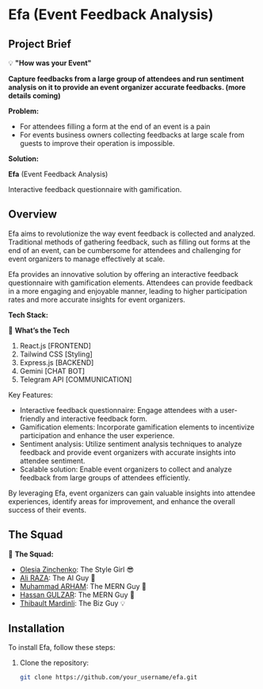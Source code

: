 # Efa (Event Feedback Analysis)

## Project Brief

💡 **"How was your Event"**

**Capture feedbacks from a large group of attendees and run sentiment analysis on it to provide an event organizer accurate feedbacks. (more details coming)**

**Problem:**

- For attendees filling a form at the end of an event is a pain
- For events business owners collecting feedbacks at large scale from guests to improve their operation is impossible.

**Solution:**

**Efa** (Event Feedback Analysis)

Interactive feedback questionnaire with gamification.

## Overview

Efa aims to revolutionize the way event feedback is collected and analyzed. Traditional methods of gathering feedback, such as filling out forms at the end of an event, can be cumbersome for attendees and challenging for event organizers to manage effectively at scale.

Efa provides an innovative solution by offering an interactive feedback questionnaire with gamification elements. Attendees can provide feedback in a more engaging and enjoyable manner, leading to higher participation rates and more accurate insights for event organizers.

**Tech Stack:**

👾 **What’s the Tech**

1. React.js [FRONTEND]
2. Tailwind CSS [Styling]
3. Express.js [BACKEND]
4. Gemini [CHAT BOT]
5. Telegram API [COMMUNICATION]

Key Features:
- Interactive feedback questionnaire: Engage attendees with a user-friendly and interactive feedback form.
- Gamification elements: Incorporate gamification elements to incentivize participation and enhance the user experience.
- Sentiment analysis: Utilize sentiment analysis techniques to analyze feedback and provide event organizers with accurate insights into attendee sentiment.
- Scalable solution: Enable event organizers to collect and analyze feedback from large groups of attendees efficiently.

By leveraging Efa, event organizers can gain valuable insights into attendee experiences, identify areas for improvement, and enhance the overall success of their events.

## The Squad

👥 **The Squad:**

- [Olesia Zinchenko](https://www.linkedin.com/in/olesiazinchenko/): The Style Girl 😎
- [Ali RAZA](https://www.linkedin.com/in/ali-raza-147785267/): The AI Guy 🤖
- [Muhammad ARHAM](https://www.linkedin.com/in/arhamansari12/): The MERN Guy 👾
- [Hassan GULZAR](https://www.linkedin.com/in/hassan-gulzar-256292267/): The MERN Guy 👾
- [Thibault Mardinli](https://www.linkedin.com/in/eventsandai/): The Biz Guy 💡

## Installation

To install Efa, follow these steps:

1. Clone the repository:
   ```bash
   git clone https://github.com/your_username/efa.git
